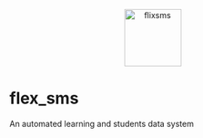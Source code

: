 <p align="center">
	<a href="http://filxsms.herokuapp.com">
		<img src="http://filxsms.herokuapp.com/static/img/logo.png" width=100" alt="flixsms">
	</a>
</p>


# flex_sms
An automated learning and students data system
